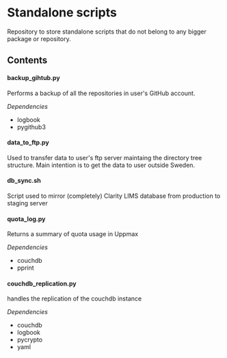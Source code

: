 # Standalone scripts

Repository to store standalone scripts that do not belong to any bigger package or repository.

## Contents

#### backup_gihtub.py
Performs a backup of all the repositories in user's GitHub account.

*Dependencies*

* logbook
* pygithub3

#### data_to_ftp.py
Used to transfer data to user's ftp server maintaing the directory tree structure. Main intention
is to get the data to user outside Sweden.

#### db_sync.sh
Script used to mirror (completely) Clarity LIMS database from production to staging server

#### quota_log.py
Returns a summary of quota usage in Uppmax

*Dependencies*

* couchdb
* pprint

#### couchdb_replication.py
handles the replication of the couchdb instance

*Dependencies*

* couchdb
* logbook
* pycrypto
* yaml

